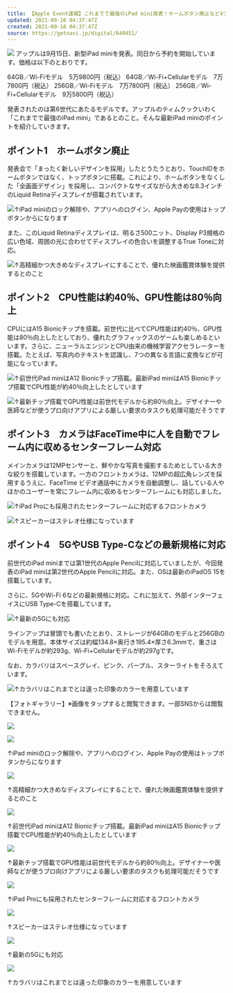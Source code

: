 ```yaml
---
title: 【Apple Event速報】これまでで最強のiPad mini発表！ホームボタン廃止など4つの進化点
updated: 2021-09-16 04:37:47Z
created: 2021-09-16 04:37:47Z
source: https://getnavi.jp/digital/649451/
---
```


![](https://getnavi.jp/wps/wp-content/uploads/2021/09/01-18-320x181.jpg)
アップルは9月15日、新型iPad miniを発表。同日から予約を開始しています。価格は以下のとおりです。

64GB／Wi-Fiモデル　5万9800円（税込）
64GB／Wi-Fi+Cellularモデル　7万7800円（税込）
256GB／Wi-Fiモデル　7万7800円（税込）
256GB／Wi-Fi+Cellularモデル　9万5800円（税込）

発表されたのは第6世代にあたるモデルです。アップルのティムクックいわく「これまでで最強のiPad mini」であるとのこと。そんな最新iPad miniのポイントを紹介していきます。

## ポイント1　ホームボタン廃止

発表会で「まったく新しいデザインを採用」したとうたうとおり、TouchIDをホームボタンではなく、トップボタンに搭載。これにより、ホームボタンをなくした「全画面デザイン」を採用し、コンパクトなサイズながら大きめな8.3インチのLiquid Retinaディスプレイが搭載されています。

![](https://getnavi.jp/wps/wp-content/uploads/2021/09/02-17-320x213.jpg)↑iPad miniのロック解除や、アプリへのログイン、Apple Payの使用はトップボタンからになります

また、このLiquid Retinaディスプレイは、明るさ500ニット、Display P3規格の広い色域、周囲の光に合わせてディスプレイの色合いを調整するTrue Toneに対応。

![](https://getnavi.jp/wps/wp-content/uploads/2021/09/03-9.jpg)↑高精細かつ大きめなディスプレイにすることで、優れた映画鑑賞体験を提供するとのこと

## ポイント2　CPU性能は約40％、GPU性能は80％向上

CPUにはA15 Bionicチップを搭載。前世代に比べてCPU性能は約40％、GPU性能は80％向上したとしており、優れたグラフィックスのゲームも楽しめるといいます。さらに、ニューラルエンジンとCPU由来の機械学習アクセラレーターを搭載。たとえば、写真内のテキストを認識し、7つの異なる言語に変換などが可能になっています。

![](https://getnavi.jp/wps/wp-content/uploads/2021/09/04-4.jpg)↑前世代iPad miniはA12 Bionicチップ搭載。最新iPad miniはA15 Bionicチップ搭載でCPU性能が約40％向上したとしています

![](https://getnavi.jp/wps/wp-content/uploads/2021/09/05-3.jpg)↑最新チップ搭載でGPU性能は前世代モデルから約80％向上。デザイナーや医師などが使うプロ向けアプリによる厳しい要求のタスクも処理可能だそうです

## ポイント3　カメラはFaceTime中に人を自動でフレーム内に収めるセンターフレーム対応

メインカメラは12MPセンサーと、鮮やかな写真を撮影するためとしている大きな絞りを搭載しています。一方のフロントカメラは、12MPの超広角レンズを採用するうえに、FaceTime ビデオ通話中にカメラを自動調整し、話している人やほかのユーザーを常にフレーム内に収めるセンターフレームにも対応しました。

![](https://getnavi.jp/wps/wp-content/uploads/2021/09/06-3.jpg)↑iPad Proにも採用されたセンターフレームに対応するフロントカメラ

![](https://getnavi.jp/wps/wp-content/uploads/2021/09/07.jpg)↑スピーカーはステレオ仕様になっています

## ポイント4　5GやUSB Type-Cなどの最新規格に対応

前世代のiPad miniまでは第1世代のApple Pencilに対応していましたが、今回発表のiPad miniは第2世代のApple Pencilに対応。また、OSは最新のiPadOS 15を搭載しています。

さらに、5GやWi-Fi 6などの最新規格に対応。これに加えて、外部インターフェイスにUSB Type-Cを搭載しています。

![](https://getnavi.jp/wps/wp-content/uploads/2021/09/08-2.jpg)↑最新の5Gにも対応

ラインアップは冒頭でも書いたとおり、ストレージが64GBのモデルと256GBのモデルを用意。本体サイズは約幅134.8×奥行き195.4×厚さ6.3mmで、重さはWi-Fiモデルが約293g、Wi-Fi+Cellularモデルが約297gです。

なお、カラバリはスペースグレイ、ピンク、パープル、スターライトをそろえています。

![](https://getnavi.jp/wps/wp-content/uploads/2021/09/09.jpg)↑カラバリはこれまでとは違った印象のカラーを用意しています

【フォトギャラリー】※画像をタップすると閲覧できます。一部SNSからは閲覧できません。

 [![](https://getnavi.jp/wps/wp-content/uploads/2021/09/01-18-320x181.jpg)](https://getnavi.jp/digital/649451/attachment/01-289/)

 [![](https://getnavi.jp/wps/wp-content/uploads/2021/09/02-17-320x213.jpg)](https://getnavi.jp/digital/649451/attachment/02-255/)

↑iPad miniのロック解除や、アプリへのログイン、Apple Payの使用はトップボタンからになります

 [![](https://getnavi.jp/wps/wp-content/uploads/2021/09/03-9.jpg)](https://getnavi.jp/digital/649451/attachment/03-189/)

↑高精細かつ大きめなディスプレイにすることで、優れた映画鑑賞体験を提供するとのこと

 [![](https://getnavi.jp/wps/wp-content/uploads/2021/09/04-4.jpg)](https://getnavi.jp/digital/649451/attachment/04-149/)

↑前世代iPad miniはA12 Bionicチップ搭載。最新iPad miniはA15 Bionicチップ搭載でCPU性能が約40％向上したとしています

 [![](https://getnavi.jp/wps/wp-content/uploads/2021/09/05-3.jpg)](https://getnavi.jp/digital/649451/attachment/05-135/)

↑最新チップ搭載でGPU性能は前世代モデルから約80％向上。デザイナーや医師などが使うプロ向けアプリによる厳しい要求のタスクも処理可能だそうです

 [![](https://getnavi.jp/wps/wp-content/uploads/2021/09/06-3.jpg)](https://getnavi.jp/digital/649451/attachment/06-111/)

↑iPad Proにも採用されたセンターフレームに対応するフロントカメラ

 [![](https://getnavi.jp/wps/wp-content/uploads/2021/09/07.jpg)](https://getnavi.jp/digital/649451/attachment/07-85/)

↑スピーカーはステレオ仕様になっています

 [![](https://getnavi.jp/wps/wp-content/uploads/2021/09/08-2.jpg)](https://getnavi.jp/digital/649451/attachment/08-85/)

↑最新の5Gにも対応

 [![](https://getnavi.jp/wps/wp-content/uploads/2021/09/09.jpg)](https://getnavi.jp/digital/649451/attachment/09-62/)

↑カラバリはこれまでとは違った印象のカラーを用意しています